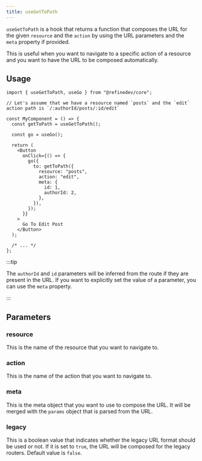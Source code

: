 ```yaml
---
title: useGetToPath
---
```


`useGetToPath` is a hook that returns a function that composes the URL for the given `resource` and the `action` by using the URL parameters and the `meta` property if provided.

This is useful when you want to navigate to a specific action of a resource and you want to have the URL to be composed automatically.

## Usage

```tsx
import { useGetToPath, useGo } from "@refinedev/core";

// Let's assume that we have a resource named `posts` and the `edit` action path is `/:authorId/posts/:id/edit`

const MyComponent = () => {
  const getToPath = useGetToPath();

  const go = useGo();

  return (
    <Button
      onClick={() => {
        go({
          to: getToPath({
            resource: "posts",
            action: "edit",
            meta: {
              id: 1,
              authorId: 2,
            },
          }),
        });
      }}
    >
      Go To Edit Post
    </Button>
  );

  /* ... */
};
```

:::tip

The `authorId` and `id` parameters will be inferred from the route if they are present in the URL. If you want to explicitly set the value of a parameter, you can use the `meta` property.

:::

## Parameters

### resource

This is the name of the resource that you want to navigate to.

### action

This is the name of the action that you want to navigate to.

### meta

This is the meta object that you want to use to compose the URL. It will be merged with the `params` object that is parsed from the URL.

### legacy

This is a boolean value that indicates whether the legacy URL format should be used or not. If it is set to `true`, the URL will be composed for the legacy routers. Default value is `false`.
